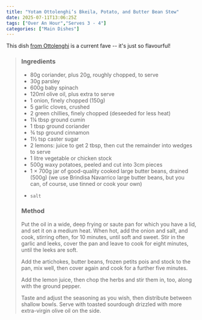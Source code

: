 ```yaml
---
title: "Yotam Ottolenghi’s Bkeila, Potato, and Butter Bean Stew"
date: 2025-07-11T13:06:25Z
tags: ["Over An Hour","Serves 3 - 4"]
categories: ["Main Dishes"]
---
```


This dish [from Ottolenghi](https://thehappyfoodie.co.uk/recipes/yotam-ottolenghis-bkeila-potato-and-butter-bean-stew/) is a current fave -- it's just so flavourful!

> ### Ingredients
> * 80g coriander, plus 20g, roughly chopped, to serve
> * 30g parsley
> * 600g baby spinach
> * 120ml olive oil, plus extra to serve
> * 1 onion, finely chopped (150g)
> * 5 garlic cloves, crushed
> * 2 green chillies, finely chopped (deseeded for less heat)
> * 1¼ tbsp ground cumin
> * 1 tbsp ground coriander
> * ¾ tsp ground cinnamon
> * 1½ tsp caster sugar
> * 2 lemons: juice to get 2 tbsp, then cut the remainder into wedges to serve
> * 1 litre vegetable or chicken stock
> * 500g waxy potatoes, peeled and cut into 3cm pieces
> * 1 × 700g jar of good-quality cooked large butter beans, drained (500g) (we use Brindisa Navarrico large butter beans, but you can, of course, use tinned or cook your own)
> * 	salt
> 
> ### Method
>
> Put the oil in a wide, deep frying or saute pan for which you have a lid, and set it on a medium heat. When hot, add the onion and salt, and cook, stirring often, for 10 minutes, until soft and sweet. Stir in the garlic and leeks, cover the pan and leave to cook for eight minutes, until the leeks are soft.
> 
> Add the artichokes, butter beans, frozen petits pois and stock to the pan, mix well, then cover again and cook for a further five minutes.
> 
> Add the lemon juice, then chop the herbs and stir them in, too, along with the ground pepper.
> 
> Taste and adjust the seasoning as you wish, then distribute between shallow bowls. Serve with toasted sourdough drizzled with more extra-virgin olive oil on the side.

